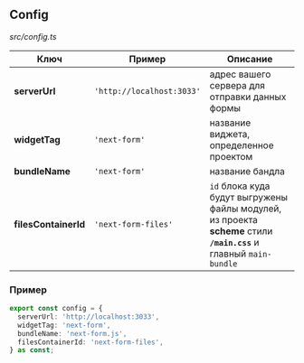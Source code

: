 ## Config

_src/config.ts_

| Ключ                 | Пример                     | Описание                                                                                                           |
|----------------------|----------------------------|--------------------------------------------------------------------------------------------------------------------|
| **serverUrl**        | `'http://localhost:3033'`  | адрес вашего сервера для отправки данных формы                                                                     |
| **widgetTag**        | `'next-form'`              | название виджета, определенное проектом                                                                            |
| **bundleName**       | `'next-form'`              | название бандла                                                                                                    |
| **filesContainerId** | `'next-form-files'`        | `id` блока куда будут выгружены файлы модулей, из проекта **scheme** стили **`/main.css`** и главный `main-bundle` |

### Пример

```ts
export const config = {
  serverUrl: 'http://localhost:3033',
  widgetTag: 'next-form',
  bundleName: 'next-form.js',
  filesContainerId: 'next-form-files',
} as const;
```